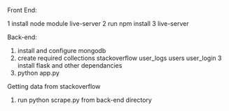 
Front End:

1 install node module live-server
2 run npm install
3 live-server




Back-end:

1. install and configure mongodb
2. create required collections
	stackoverflow
	user_logs
	users
	user_login
3 install flask and other dependancies
4. python app.py




Getting data from stackoverflow

1. run python scrape.py from back-end directory
